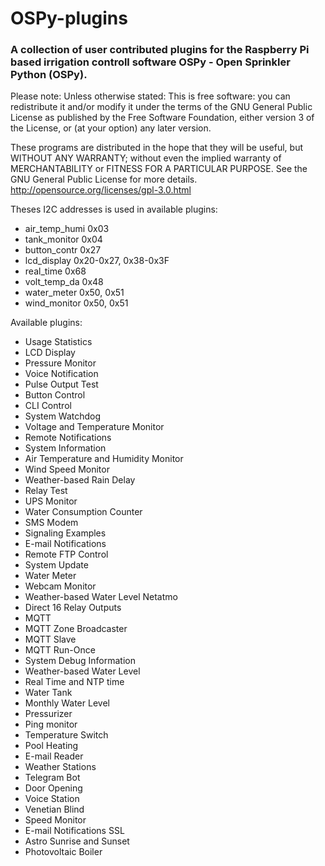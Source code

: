 # OSPy-plugins
### A collection of user contributed plugins for the Raspberry Pi based irrigation controll software OSPy - Open Sprinkler Python (OSPy).

Please note: Unless otherwise stated: This is free software: you can redistribute it and/or modify it under the terms of the GNU General Public License as published by the Free Software Foundation, either version 3 of the License, or (at your option) any later version.

These programs are distributed in the hope that they will be useful, but WITHOUT ANY WARRANTY; without even the implied warranty of MERCHANTABILITY or FITNESS FOR A PARTICULAR PURPOSE. See the GNU General Public License for more details. http://opensource.org/licenses/gpl-3.0.html

Theses I2C addresses is used in available plugins:
* air_temp_humi	0x03<br>
* tank_monitor 	0x04<br>
* button_contr	0x27<br>
* lcd_display 	0x20-0x27, 0x38-0x3F<br>
* real_time 	0x68<br>
* volt_temp_da 	0x48<br>
* water_meter 	0x50, 0x51<br>
* wind_monitor 	0x50, 0x51<br>

Available plugins:
* Usage Statistics  
* LCD Display  
* Pressure Monitor  
* Voice Notification  
* Pulse Output Test  
* Button Control  
* CLI Control  
* System Watchdog  
* Voltage and Temperature Monitor  
* Remote Notifications  
* System Information  
* Air Temperature and Humidity Monitor  
* Wind Speed Monitor  
* Weather-based Rain Delay  
* Relay Test  
* UPS Monitor  
* Water Consumption Counter  
* SMS Modem  
* Signaling Examples  
* E-mail Notifications  
* Remote FTP Control  
* System Update  
* Water Meter  
* Webcam Monitor  
* Weather-based Water Level Netatmo  
* Direct 16 Relay Outputs  
* MQTT  
* MQTT Zone Broadcaster  
* MQTT Slave  
* MQTT Run-Once  
* System Debug Information  
* Weather-based Water Level  
* Real Time and NTP time  
* Water Tank  
* Monthly Water Level  
* Pressurizer  
* Ping monitor  
* Temperature Switch  
* Pool Heating  
* E-mail Reader  
* Weather Stations  
* Telegram Bot  
* Door Opening  
* Voice Station  
* Venetian Blind
* Speed Monitor 
* E-mail Notifications SSL
* Astro Sunrise and Sunset
* Photovoltaic Boiler 